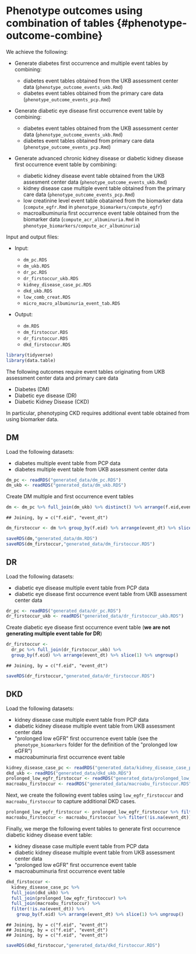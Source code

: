 # Phenotype outcomes using combination of tables {#phenotype-outcome-combine}

We achieve the following:

- Generate diabetes first occurrence and multiple event tables by combining:
  - diabetes event tables obtained from the UKB assessment center data (`phenotype_outcome_events_ukb.Rmd`)
  - diabetes event tables obtained from the primary care data (`phenotype_outcome_events_pcp.Rmd`)
  
- Generate diabetic eye disease first occurrence event table by combining:
  - diabetes event tables obtained from the UKB assessment center data  (`phenotype_outcome_events_ukb.Rmd`)
  - diabetes event tables obtained from primary care data (`phenotype_outcome_events_pcp.Rmd`)
  
- Generate advanced chronic kidney disease or diabetic kidney disease first occurrence event table by combining:
  - diabetic kidney disease event table obtained from the UKB assesment center data (`phenotype_outcome_events_ukb.Rmd`)
  - kidney disease case multiple event table obtained from the primary care data (`phenotype_outcome_events_pcp.Rmd`)
  - low creatinine level event table obatained from the biomarker data (`compute_egfr.Rmd` in `phenotype_biomarkers/compute_egfr`)
  - macroalbuminuria first occurrence event table obtained from the biomarker data (`compute_acr_albuminuria.Rmd` in `phenotype_biomarkers/compute_acr_albuminuria`)
  
Input and output files:

- Input:

   - `dm_pc.RDS`
   - `dm_ukb.RDS`
   - `dr_pc.RDS`
   - `dr_firstoccur_ukb.RDS`
   - `kidney_disease_case_pc.RDS`
   - `dkd_ukb.RDS`
   - `low_comb_creat.RDS`
   - `micro_macro_albuminuria_event_tab.RDS`
  
- Output:

  - `dm.RDS`
  - `dm_firstoccur.RDS`
  - `dr_firstoccur.RDS`
  - `dkd_firstoccur.RDS`
  



```r
library(tidyverse)
library(data.table)
```

The following outcomes require event tables originating from UKB assessment center data and primary care data 

- Diabetes (DM)
- Diabetic eye disease (DR)
- Diabetic Kidney Disease (CKD)

In particular, phenotyping CKD requires additional event table obtained from using biomarker data.

## DM

Load the following datasets:

- diabetes multiple event table from PCP data
- diabetes multiple event table from UKB assessment center data


```r
dm_pc <- readRDS("generated_data/dm_pc.RDS")
dm_ukb <- readRDS("generated_data/dm_ukb.RDS")
```

Create DM multiple and first occurrence event tables

```r
dm <- dm_pc %>% full_join(dm_ukb) %>% distinct() %>% arrange(f.eid,event_dt)
```

```
## Joining, by = c("f.eid", "event_dt")
```

```r
dm_firstoccur <- dm %>% group_by(f.eid) %>% arrange(event_dt) %>% slice(1) %>% ungroup()
```


```r
saveRDS(dm,"generated_data/dm.RDS")
saveRDS(dm_firstoccur,"generated_data/dm_firstoccur.RDS")
```

## DR

Load the following datasets:

- diabetic eye disease multiple event table from PCP data
- diabetic eye disease first occurrence event table from UKB assessment center data


```r
dr_pc <- readRDS("generated_data/dr_pc.RDS")
dr_firstoccur_ukb <- readRDS("generated_data/dr_firstoccur_ukb.RDS")
```

Create diabetic eye disease first occurrence event table (**we are not generating multiple event table for DR**)

```r
dr_firstoccur <- 
  dr_pc %>% full_join(dr_firstoccur_ukb) %>% 
  group_by(f.eid) %>% arrange(event_dt) %>% slice(1) %>% ungroup() 
```

```
## Joining, by = c("f.eid", "event_dt")
```


```r
saveRDS(dr_firstoccur,"generated_data/dr_firstoccur.RDS")
```

## DKD

Load the following datasets:

- kidney disease case multiple event table from PCP data
- diabetic kidney disease multiple event table from UKB assessment center data
- "prolonged low eGFR" first occurrence event table (see the `phenotype_biomarkers` folder for the definition of the "prolonged low eGFR")
- macroabuminuria first occurrence event table


```r
kidney_disease_case_pc <- readRDS("generated_data/kidney_disease_case_pc.RDS")
dkd_ukb <- readRDS("generated_data/dkd_ukb.RDS")
prolonged_low_egfr_firstoccur <- readRDS("generated_data/prolonged_low_egfr_firstoccur.RDS")
macroabu_firstoccur <- readRDS("generated_data/macroabu_firstoccur.RDS")
```

Next, we create the following event tables using `low_egfr_firstoccur` and `macroabu_firstoccur` to capture additional DKD cases.

```r
prolonged_low_egfr_firstoccur <- prolonged_low_egfr_firstoccur %>% filter(!is.na(event_dt))
macroabu_firstoccur <- macroabu_firstoccur %>% filter(!is.na(event_dt)) %>% select(f.eid,event_dt)
```

Finally, we merge the following event tables to generate first occurrence diabetic kidney disease event table:

- kidney disease case multiple event table from PCP data
- diabetic kidney disease multiple event table from UKB assessment center data
- "prolonged low eGFR" first occurrence event table
- macroabuminuria first occurrence event table


```r
dkd_firstoccur <- 
  kidney_disease_case_pc %>% 
  full_join(dkd_ukb) %>%
  full_join(prolonged_low_egfr_firstoccur) %>%
  full_join(macroabu_firstoccur) %>%
  filter(!is.na(event_dt)) %>% 
    group_by(f.eid) %>% arrange(event_dt) %>% slice(1) %>% ungroup()
```

```
## Joining, by = c("f.eid", "event_dt")
## Joining, by = c("f.eid", "event_dt")
## Joining, by = c("f.eid", "event_dt")
```


```r
saveRDS(dkd_firstoccur,"generated_data/dkd_firstoccur.RDS")
```
